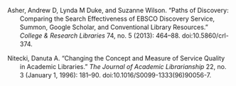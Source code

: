 <div class="csl-bib-body"
style="line-height: 1.35; padding-left: 2em; text-indent:-2em;">

Asher, Andrew D, Lynda M Duke, and Suzanne Wilson. “Paths of Discovery:
Comparing the Search Effectiveness of EBSCO Discovery Service, Summon,
Google Scholar, and Conventional Library Resources.” *College & Research
Libraries* 74, no. 5 (2013): 464–88. doi:10.5860/crl-374.

Nitecki, Danuta A. “Changing the Concept and Measure of Service Quality
in Academic Libraries.” *The Journal of Academic Librarianship* 22, no.
3 (January 1, 1996): 181–90. doi:10.1016/S0099-1333(96)90056-7.

</div>

